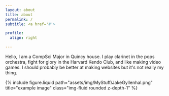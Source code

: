 ```yaml
---
layout: about
title: about
permalink: /
subtitle: <a href='#'>

profile:
  align: right

---
```


Hello, I am a CompSci Major in Quincy house. I play clarinet in the pops orchestra, fight for glory in the Harvard Kendo Club, and like making video games. I should probably be better at making websites but it's not really my thing.


<div class="row justify-content-sm-center">
    <div class="col-sm-8 mt-3 mt-md-0">
        {% include figure.liquid path="assets/img/MyStuff/JakeGyllenhal.png" title="example image" class="img-fluid rounded z-depth-1" %}
    </div>
</div>